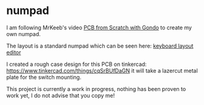 # numpad
I am following MrKeeb's video [PCB from Scratch with Gondo](https://youtu.be/Nk0egpDFqRA) to create my own numpad.

The layout is a standard numpad which can be seen here: [keyboard layout editor](http://www.keyboard-layout-editor.com/#/gists/febd745a52b943ce2c9e8b8bd37d3d38)

I created a rough case design for this PCB on tinkercad:  https://www.tinkercad.com/things/cqSrBUfDaGN it will take a lazercut metal plate for the switch mounting.




This project is currently a work in progress, nothing has been proven to work yet, I do not advise that you copy me!
